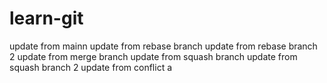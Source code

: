 # learn-git

update from mainn
update from rebase branch
update from rebase branch 2
update from merge branch
update from squash branch
update from squash branch 2
update from conflict
a
